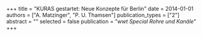 +++
title = "KURAS gestartet: Neue Konzepte für Berlin"
date = 2014-01-01
authors = ["A. Matzinger", "P. U. Thamsen"]
publication_types = ["2"]
abstract = ""
selected = false
publication = "*wwt Special Rohre und Kanäle*"
+++

